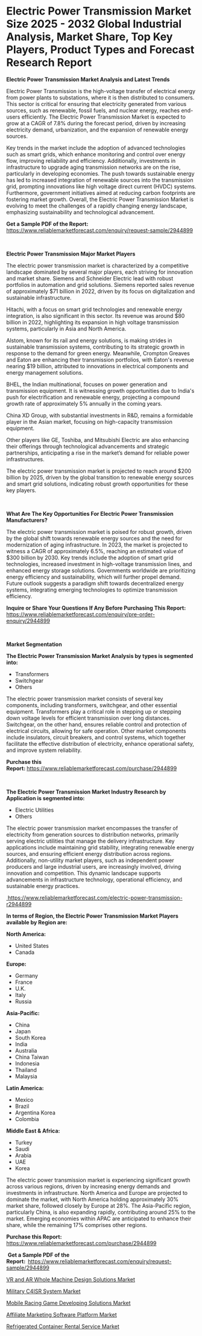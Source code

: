 <p><h1>Electric Power Transmission Market Size 2025 - 2032 Global Industrial Analysis, Market Share, Top Key Players, Product Types and Forecast Research Report</h1></p><p><strong>Electric Power Transmission Market Analysis and Latest Trends</strong></p>
<p><p>Electric Power Transmission is the high-voltage transfer of electrical energy from power plants to substations, where it is then distributed to consumers. This sector is critical for ensuring that electricity generated from various sources, such as renewable, fossil fuels, and nuclear energy, reaches end-users efficiently. The Electric Power Transmission Market is expected to grow at a CAGR of 7.8% during the forecast period, driven by increasing electricity demand, urbanization, and the expansion of renewable energy sources. </p><p>Key trends in the market include the adoption of advanced technologies such as smart grids, which enhance monitoring and control over energy flow, improving reliability and efficiency. Additionally, investments in infrastructure to upgrade aging transmission networks are on the rise, particularly in developing economies. The push towards sustainable energy has led to increased integration of renewable sources into the transmission grid, prompting innovations like high voltage direct current (HVDC) systems. Furthermore, government initiatives aimed at reducing carbon footprints are fostering market growth. Overall, the Electric Power Transmission Market is evolving to meet the challenges of a rapidly changing energy landscape, emphasizing sustainability and technological advancement.</p></p>
<p><strong>Get a Sample PDF of the Report:&nbsp;</strong> <a href="https://www.reliablemarketforecast.com/enquiry/request-sample/2944899?utm_campaign=1903&utm_medium=2&utm_source=Github&utm_content=ia&utm_term=11032025&utm_id=electric-power-transmission">https://www.reliablemarketforecast.com/enquiry/request-sample/2944899</a></p>
<p>&nbsp;</p>
<p><strong>Electric Power Transmission Major Market Players</strong></p>
<p><p>The electric power transmission market is characterized by a competitive landscape dominated by several major players, each striving for innovation and market share. Siemens and Schneider Electric lead with robust portfolios in automation and grid solutions. Siemens reported sales revenue of approximately $71 billion in 2022, driven by its focus on digitalization and sustainable infrastructure.</p><p>Hitachi, with a focus on smart grid technologies and renewable energy integration, is also significant in this sector. Its revenue was around $80 billion in 2022, highlighting its expansion in high voltage transmission systems, particularly in Asia and North America.</p><p>Alstom, known for its rail and energy solutions, is making strides in sustainable transmission systems, contributing to its strategic growth in response to the demand for green energy. Meanwhile, Crompton Greaves and Eaton are enhancing their transmission portfolios, with Eaton's revenue nearing $19 billion, attributed to innovations in electrical components and energy management solutions.</p><p>BHEL, the Indian multinational, focuses on power generation and transmission equipment. It is witnessing growth opportunities due to India's push for electrification and renewable energy, projecting a compound growth rate of approximately 5% annually in the coming years.</p><p>China XD Group, with substantial investments in R&D, remains a formidable player in the Asian market, focusing on high-capacity transmission equipment.</p><p>Other players like GE, Toshiba, and Mitsubishi Electric are also enhancing their offerings through technological advancements and strategic partnerships, anticipating a rise in the market’s demand for reliable power infrastructures. </p><p>The electric power transmission market is projected to reach around $200 billion by 2025, driven by the global transition to renewable energy sources and smart grid solutions, indicating robust growth opportunities for these key players.</p></p>
<p>&nbsp;</p>
<p><strong>What Are The Key Opportunities For Electric Power Transmission Manufacturers?</strong></p>
<p><p>The electric power transmission market is poised for robust growth, driven by the global shift towards renewable energy sources and the need for modernization of aging infrastructure. In 2023, the market is projected to witness a CAGR of approximately 6.5%, reaching an estimated value of $300 billion by 2030. Key trends include the adoption of smart grid technologies, increased investment in high-voltage transmission lines, and enhanced energy storage solutions. Governments worldwide are prioritizing energy efficiency and sustainability, which will further propel demand. Future outlook suggests a paradigm shift towards decentralized energy systems, integrating emerging technologies to optimize transmission efficiency.</p></p>
<p><strong>Inquire or Share Your Questions If Any Before Purchasing This Report:</strong> <a href="https://www.reliablemarketforecast.com/enquiry/pre-order-enquiry/2944899?utm_campaign=1903&utm_medium=2&utm_source=Github&utm_content=ia&utm_term=11032025&utm_id=electric-power-transmission">https://www.reliablemarketforecast.com/enquiry/pre-order-enquiry/2944899</a></p>
<p>&nbsp;</p>
<p><strong>Market Segmentation</strong></p>
<p><strong>The Electric Power Transmission Market Analysis by types is segmented into:</strong></p>
<p><ul><li>Transformers</li><li>Switchgear</li><li>Others</li></ul></p>
<p><p>The electric power transmission market consists of several key components, including transformers, switchgear, and other essential equipment. Transformers play a critical role in stepping up or stepping down voltage levels for efficient transmission over long distances. Switchgear, on the other hand, ensures reliable control and protection of electrical circuits, allowing for safe operation. Other market components include insulators, circuit breakers, and control systems, which together facilitate the effective distribution of electricity, enhance operational safety, and improve system reliability.</p></p>
<p><strong>Purchase this Report:&nbsp;</strong><a href="https://www.reliablemarketforecast.com/purchase/2944899?utm_campaign=1903&utm_medium=2&utm_source=Github&utm_content=ia&utm_term=11032025&utm_id=electric-power-transmission">https://www.reliablemarketforecast.com/purchase/2944899</a></p>
<p>&nbsp;</p>
<p><strong>The Electric Power Transmission Market Industry Research by Application is segmented into:</strong></p>
<p><ul><li>Electric Utilities</li><li>Others</li></ul></p>
<p><p>The electric power transmission market encompasses the transfer of electricity from generation sources to distribution networks, primarily serving electric utilities that manage the delivery infrastructure. Key applications include maintaining grid stability, integrating renewable energy sources, and ensuring efficient energy distribution across regions. Additionally, non-utility market players, such as independent power producers and large industrial users, are increasingly involved, driving innovation and competition. This dynamic landscape supports advancements in infrastructure technology, operational efficiency, and sustainable energy practices.</p></p>
<p><a href="https://www.reliablemarketforecast.com/electric-power-transmission-r2944899?utm_campaign=1903&utm_medium=2&utm_source=Github&utm_content=ia&utm_term=11032025&utm_id=electric-power-transmission">&nbsp;https://www.reliablemarketforecast.com/electric-power-transmission-r2944899</a></p>
<p><strong>In terms of Region, the Electric Power Transmission Market Players available by Region are:</strong></p>
<p>
    <p> <strong> North America: </strong>
        <ul>
            <li>United States</li>
            <li>Canada</li>
        </ul>
        </p> 
    <p> <strong> Europe: </strong>
        <ul>
            <li>Germany</li>
            <li>France</li>
            <li>U.K.</li>
            <li>Italy</li>
            <li>Russia</li>
        </ul>
        </p> 
    <p> <strong> Asia-Pacific: </strong>
        <ul>
            <li>China</li>
            <li>Japan</li>
            <li>South Korea</li>
            <li>India</li>
            <li>Australia</li>
            <li>China Taiwan</li>
            <li>Indonesia</li>
            <li>Thailand</li>
            <li>Malaysia</li>
        </ul>
        </p> 
    <p> <strong> Latin America: </strong>
        <ul>
            <li>Mexico</li>
            <li>Brazil</li>
            <li>Argentina Korea</li>
            <li>Colombia</li>
        </ul>
        </p> 
    <p> <strong> Middle East & Africa: </strong>
        <ul>
            <li>Turkey</li>
            <li>Saudi</li>
            <li>Arabia</li>
            <li>UAE</li>
            <li>Korea</li>
        </ul>
    </p>
    </p>
<p><p>The electric power transmission market is experiencing significant growth across various regions, driven by increasing energy demands and investments in infrastructure. North America and Europe are projected to dominate the market, with North America holding approximately 30% market share, followed closely by Europe at 28%. The Asia-Pacific region, particularly China, is also expanding rapidly, contributing around 25% to the market. Emerging economies within APAC are anticipated to enhance their share, while the remaining 17% comprises other regions.</p></p>
<p><strong>Purchase this Report: </strong><a href="https://www.reliablemarketforecast.com/purchase/2944899?utm_campaign=1903&utm_medium=2&utm_source=Github&utm_content=ia&utm_term=11032025&utm_id=electric-power-transmission">https://www.reliablemarketforecast.com/purchase/2944899</a></p>
<p>&nbsp;<strong>Get a Sample PDF of the Report:&nbsp;&nbsp;</strong><a href="https://www.reliablemarketforecast.com/enquiry/request-sample/2944899?utm_campaign=1903&utm_medium=2&utm_source=Github&utm_content=ia&utm_term=11032025&utm_id=electric-power-transmission">https://www.reliablemarketforecast.com/enquiry/request-sample/2944899</a></p>
<p><strong></strong></p>
<p><p><a href="https://github.com/welidaeisya/Market-Research-Report-List-1/blob/main/vr-and-ar-whole-machine-design-solutions-market.md?utm_campaign=1903&utm_medium=2&utm_source=Github&utm_content=ia&utm_term=11032025&utm_id=electric-power-transmission">VR and AR Whole Machine Design Solutions Market</a></p><p><a href="https://github.com/tafuaraasswn/Market-Research-Report-List-1/blob/main/military-c4isr-system-market.md?utm_campaign=1903&utm_medium=2&utm_source=Github&utm_content=ia&utm_term=11032025&utm_id=electric-power-transmission">Military C4ISR System Market</a></p><p><a href="https://github.com/donsonjupa/Market-Research-Report-List-1/blob/main/mobile-racing-game-developing-solutions-market.md?utm_campaign=1903&utm_medium=2&utm_source=Github&utm_content=ia&utm_term=11032025&utm_id=electric-power-transmission">Mobile Racing Game Developing Solutions Market</a></p><p><a href="https://github.com/anesimazikpd/Market-Research-Report-List-1/blob/main/affiliate-marketing-software-platform-market.md?utm_campaign=1903&utm_medium=2&utm_source=Github&utm_content=ia&utm_term=11032025&utm_id=electric-power-transmission">Affiliate Marketing Software Platform Market</a></p><p><a href="https://github.com/peggiputra7o/Market-Research-Report-List-1/blob/main/refrigerated-container-rental-service-market.md?utm_campaign=1903&utm_medium=2&utm_source=Github&utm_content=ia&utm_term=11032025&utm_id=electric-power-transmission">Refrigerated Container Rental Service Market</a></p></p>